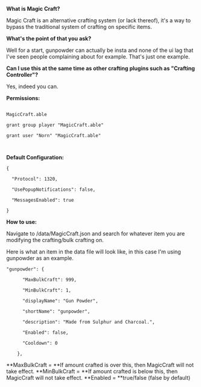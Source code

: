 **What is Magic Craft?**

Magic Craft is an alternative crafting system (or lack thereof), it's a way to bypass the traditional system of crafting on specific items.

**What's the point of that you ask?**

Well for a start, gunpowder can actually be insta and none of the ui lag that I've seen people complaining about for example. That's just one example.

**Can I use this at the same time as other crafting plugins such as "Crafting Controller"?**

Yes, indeed you can.



**Permissions:**

````

MagicCraft.able

grant group player "MagicCraft.able"

grant user "Norn" "MagicCraft.able"

 
````


**Default Configuration:**

````
{

  "Protocol": 1320,

  "UsePopupNotifications": false,

  "MessagesEnabled": true

}
````


**How to use:**

Navigate to /data/MagicCraft.json and search for whatever item you are modifying the crafting/bulk crafting on.


Here is what an item in the data file will look like, in this case I'm using gunpowder as an example.


````
"gunpowder": {

      "MaxBulkCraft": 999,

      "MinBulkCraft": 1,

      "displayName": "Gun Powder",

      "shortName": "gunpowder",

      "description": "Made from Sulphur and Charcoal.",

      "Enabled": false,

      "Cooldown": 0

    },
````


**MaxBulkCraft = **If amount crafted is over this, then MagicCraft will not take effect.
**MinBulkCraft = **If amount crafted is below this, then MagicCraft will not take effect.
**Enabled = **true/false (false by default)